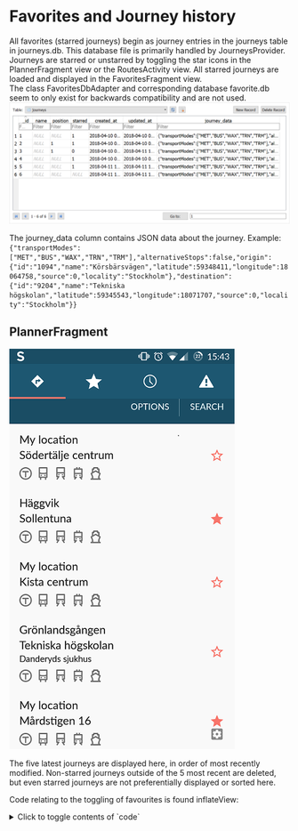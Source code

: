 # Favorites and Journey history
All favorites (starred journeys) begin as journey entries in the journeys table in journeys.db. This database file is primarily handled by JourneysProvider.  
Journeys are starred or unstarred by toggling the star icons in the PlannerFragment view or the RoutesActivity view.
All starred journeys are loaded and displayed in the FavoritesFragment view.  
The class FavoritesDbAdapter and corresponding database favorite.db seem to only exist for backwards compatibility and are not used.
![alt text](./Journeys.png)

The journey_data column contains JSON data about the journey. Example:  
`{"transportModes":["MET","BUS","WAX","TRN","TRM"],"alternativeStops":false,"origin":{"id":"1094","name":"Körsbärsvägen","latitude":59348411,"longitude":18064758,"source":0,"locality":"Stockholm"},"destination":{"id":"9204","name":"Tekniska högskolan","latitude":59345543,"longitude":18071707,"source":0,"locality":"Stockholm"}}`

## PlannerFragment
![alt text](./plannerfragment.png)
  
The five latest journeys are displayed here, in order of most recently modified. Non-starred journeys outside of the 5 most recent are deleted, but even starred journeys are not preferentially displayed or sorted here.  

Code relating to the toggling of favourites is found inflateView:
<details>
<summary>Click to toggle contents of `code`</summary>
```java
CheckBox starred = (CheckBox) v.findViewById(R.id.journey_star_check);
boolean isStarred = c.getInt(COLUMN_INDEX_STARRED) == 1;
if (isStarred) {
    starred.setChecked(true);
} else {
    starred.setChecked(false);
}

final int id = c.getInt(COLUMN_INDEX_ID);

// TODO: Refactor so we can re-use the same click listener.
// We're using a click listener instead of an checked listener to
// avoid callbacks if the list is modified from code.
starred.setOnClickListener(new View.OnClickListener() {

@Override
public void onClick(View v) {
    boolean isChecked = ((CheckBox) v).isChecked();
    Uri uri = ContentUris.withAppendedId(Journeys.CONTENT_URI, id);
    ContentValues values = new ContentValues();
    if (isChecked) {
        values.put(Journeys.STARRED, 1);
    } else {
        values.put(Journeys.STARRED, 0);
    }
    getActivity().getContentResolver().update(uri, values,
            null, null);
}
});
```
</details>

## RoutesActivity
![alt text](./routesactivity.png)

## FavoritesFragment
![alt text](./favoritesfragment.png)
